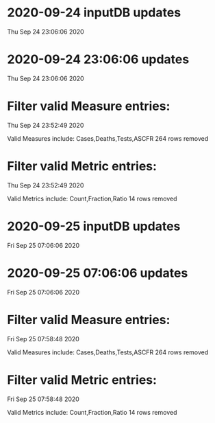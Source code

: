 
# 2020-09-24 inputDB updates 
 Thu Sep 24 23:06:06 2020 


# 2020-09-24 23:06:06 updates 
 Thu Sep 24 23:06:06 2020 


# Filter valid Measure entries: 
 Thu Sep 24 23:52:49 2020 

Valid Measures include: Cases,Deaths,Tests,ASCFR
 264 rows removed
# Filter valid Metric entries: 
 Thu Sep 24 23:52:49 2020 

Valid Metrics include: Count,Fraction,Ratio
 14 rows removed
# 2020-09-25 inputDB updates 
 Fri Sep 25 07:06:06 2020 


# 2020-09-25 07:06:06 updates 
 Fri Sep 25 07:06:06 2020 


# Filter valid Measure entries: 
 Fri Sep 25 07:58:48 2020 

Valid Measures include: Cases,Deaths,Tests,ASCFR
 264 rows removed
# Filter valid Metric entries: 
 Fri Sep 25 07:58:48 2020 

Valid Metrics include: Count,Fraction,Ratio
 14 rows removed